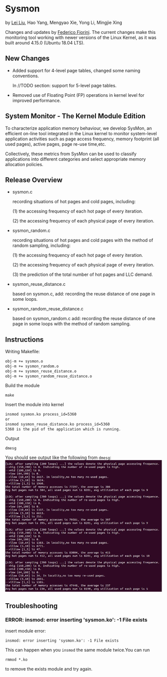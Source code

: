 Sysmon
===========================================
by [Lei Liu](http://www.escience.cn/people/LiuLei2010ict/index.html), Hao Yang, Mengyao Xie, Yong Li, Mingjie Xing

Changes and updates by [Federico Fiorini](https://www.linkedin.com/in/fedefiorini13/).
The current changes make this monitoring tool working with newer versions of the Linux Kernel, as it was built around 4.15.0 (Ubuntu 18.04 LTS).

New Changes
------------------------------------------
* Added support for 4-level page tables, changed some naming conventions.

  In //TODO section: support for 5-level page tables.

* Removed use of Floating Point (FP) operations in kernel level for improved
performance.

System Monitor - The Kernel Module Edition
-------------------------------------------

To characterize application memory behaviour, we develop SysMon, an efficient on-line tool integrated in the Linux kernel to monitor system-level application activities such as page access frequency, memory footprint (all used pages), active pages, page re-use time,etc.

Collectively, these metrics from SysMon can be used to classify applications into different categories and select appropriate memory allocation policies.

Release Overview
----------------

* sysmon.c

  recording situations of hot pages and cold pages, including:

  (1) the accessing frequency of each hot page of every iteration.

  (2) the accessing frequency of each physical page of every iteration.
* sysmon_random.c

  recording situations of hot pages and cold pages with the method of random sampling, including:

  (1) the accessing frequency of each hot page of every iteration.

  (2) the accessing frequency of each physical page of every iteration.

  (3) the prediction of the total number of hot pages and LLC demand.
* sysmon_reuse_distance.c

  based on sysmon.c, add: recording the reuse distance of one page in some loops.
* sysmon_random_reuse_distance.c

  based on sysmon_random.c add: recording the reuse distance of one page in some loops with the method of random sampling.

Instructions
------------
Writing Makefile:
```
obj-m += sysmon.o
obj-m += sysmon_random.o
obj-m += sysmon_reuse_distance.o
obj-m += sysmon_random_reuse_distance.o
```

Build the module
```
make
```

Insert the module into kernel
```
insmod sysmon.ko process_id=5360
or
insmod sysmon_reuse_distance.ko process_id=5360
5360 is the pid of the application which is running.
```

Output
```
dmesg
```
You should see output like the following from `dmesg`:
![sysmon_dmesg](https://raw.githubusercontent.com/Sys-Inventor-Research-Group-ICT/sss/master/sysmon_dmesg.jpg)

Troubleshooting
---------------
### ERROR: insmod: error inserting 'sysmon.ko': -1 File exists

insert module error:
```
insmod: error inserting 'sysmon.ko': -1 File exists
```
This can happen when you `insmod` the same module twice.You can run
```
rmmod *.ko
```
to remove the exists module and try again.
